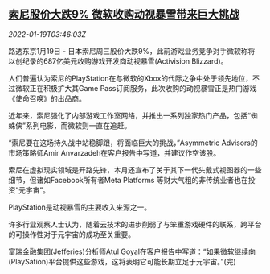 <!--1642564862000-->
[索尼股价大跌9% 微软收购动视暴雪带来巨大挑战](https://cn.reuters.com/article/sony-shares-plunge-0119-wedn-idCNKBS2JT08D)
------

<div><i>2022-01-19T03:46:03Z</i></div><p>路透东京1月19日 - 日本索尼周三股价大跌9%，此前游戏业务竞争对手微软称将以创纪录的687亿美元收购游戏开发商动视暴雪(Activision Blizzard)。</p><p>人们普遍认为索尼的PlayStation在与微软的Xbox的代际之争中处于领先地位，不过微软正在积极扩大其Game Pass订阅服务，此次收购的动视暴雪正是热门游戏《使命召唤》的出品商。</p><p>近年来，索尼强化了内部游戏工作室网络，并推出一系列独家热门产品，包括“蜘蛛侠”系列电影，而微软则一直在追赶。</p><p>“索尼要在这场持久战中站稳脚跟，将面临巨大的挑战，”Asymmetric Advisors的市场策略师Amir Anvarzadeh在客户报告中写道，并建议作空该股。</p><p>索尼在虚拟现实领域是开路先锋，本月还宣布了关于其下一代头戴式视图器的一些细节，但诸如Facebook所有者Meta Platforms 等财大气粗的非传统业者也在投资“元宇宙”。</p><p>PlayStation是动视暴雪的主要收入来源之一。</p><p>许多行业观察人士认为，随着云技术的进步削弱了与笨重游戏硬件的联系，跨平台的可操作性对于元宇宙的成功至关重要。</p><p>富瑞金融集团(Jefferies)分析师Atul Goyal在客户报告中写道：“如果微软继续向(PlaySation)平台提供这些游戏，这将表明它可能长期立足于元宇宙。”(完)</p>
